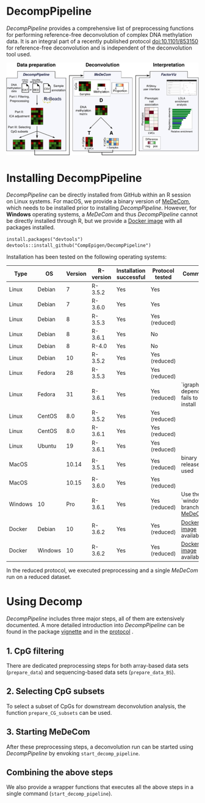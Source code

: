 # DecompPipeline
*DecompPipeline* provides a comprehensive list of preprocessing functions for performing reference-free deconvolution of complex DNA methylation data. It is an integral part of a recently published protocol [doi:10.1101/853150](https://doi.org/10.1101/853150) for reference-free deconvolution and is independent of the deconvolution tool used. 

![Overview of the reference-free deconvolution tool](pictures/protocol_overview.png)

# Installing DecompPipeline
*DecompPipeline* can be directly installed from GitHub within an R session on Linux systems. For macOS, we provide a binary version of [MeDeCom](https://github.com/lutsik/MeDeCom/releases/download/v1.0.0/MeDeCom_1.0.0.tgz), which needs to be installed prior to installing *DecompPipeline*. However, for **Windows** operating systems, a *MeDeCom* and thus *DecompPipeline* cannot be directly installed through R, but we provide a [Docker image](https://hub.docker.com/r/mscherer/medecom) with all packages installed.

```
install.packages("devtools")
devtools::install_github("CompEpigen/DecompPipeline")
```
Installation has been tested on the following operating systems:

Type |   OS |   Version |   R-version |   Installation successful |   Protocol tested |   Comments
---- |	 ---- | ---- | ---- | ---- | ---- | ---- 
Linux 						|  Debian 	|  7  		|  R-3.5.2 |  Yes |  Yes |   
Linux						| 	 Debian |  7	  	|  R-3.6.0 |  Yes |  Yes |  
Linux						| 	Debian					  	|  8	|  R-3.5.3	  |  Yes |  Yes (reduced)  |   
Linux						| 	Debian						| 8									|  R-3.6.1 |  Yes | 	No	|  
Linux						| 	Debian						| 	8									|  R-4.0	  | 		Yes	| 	No	|  
Linux						| 	Debian						| 	10					|  R-3.5.2 |  Yes |  Yes (reduced) |  	
Linux						| 	Fedora	|  	28									|  R-3.5.3 | 	Yes |  Yes (reduced) |  
Linux						| 		Fedora					| 	31									|  R-3.6.1 | 	Yes  |  Yes (reduced) |  `igraph' dependency fails to install
Linux						| 	CentOS	| 	8.0				|  R-3.5.2 |  Yes	|  Yes (reduced) |  	
Linux						| 	CentOS						| 	8.0									|  R-3.6.1 |  Yes |  Yes (reduced) | 	
Linux						| 	Ubuntu					| 	19									|  R-3.6.1 | 		Yes	|  Yes (reduced) |  
MacOS		| 							| 	10.14								|  R-3.5.1 | 		Yes	|  Yes (reduced)	| 	binary release used	
MacOS					| 							| 10.15							|  R-3.6.0 | 		Yes	|  Yes (reduced)	| 	
Windows						| 	10						| 	Pro									|  R-3.6.1 |  Yes |  Yes (reduced)	| 	Use the `windows' branch of [MeDeCom](https://github.com/lutsik/MeDeCom) 
Docker					| 	Debian						| 	10									|  R-3.6.2 | 		Yes	| 	Yes (reduced) |  [Docker image](https://hub.docker.com/r/mscherer/medecom) available	
Docker					| 	Windows						| 	10									|  R-3.6.2 | 		Yes	| 	Yes (reduced) |  [Docker image](https://hub.docker.com/r/mscherer/medecom) available																

In the reduced protocol, we executed preprocessing and a single *MeDeCom* run on a reduced dataset.

# Using Decomp
*DecompPipeline* includes three major steps, all of them are extensively documented. A more detailed introduction into *DecompPipeline* can be found in the package [vignette](vignettes/DecompPipeline.md) and in the [protocol](vignettes/DeconvolutionProtocol.md) .

## 1. CpG filtering
There are dedicated preprocessing steps for both array-based data sets (```prepare_data```) and sequencing-based data sets (```prepare_data_BS```).

## 2. Selecting CpG subsets
To select a subset of CpGs for downstream deconvolution analysis, the function ```prepare_CG_subsets``` can be used.

## 3. Starting MeDeCom
After these preprocessing steps, a deconvolution run can be started using *DecompPipeline* by envoking ```start_decomp_pipeline```.

## Combining the above steps
We also provide a wrapper functions that executes all the above steps in a single command (```start_decomp_pipeline```).
